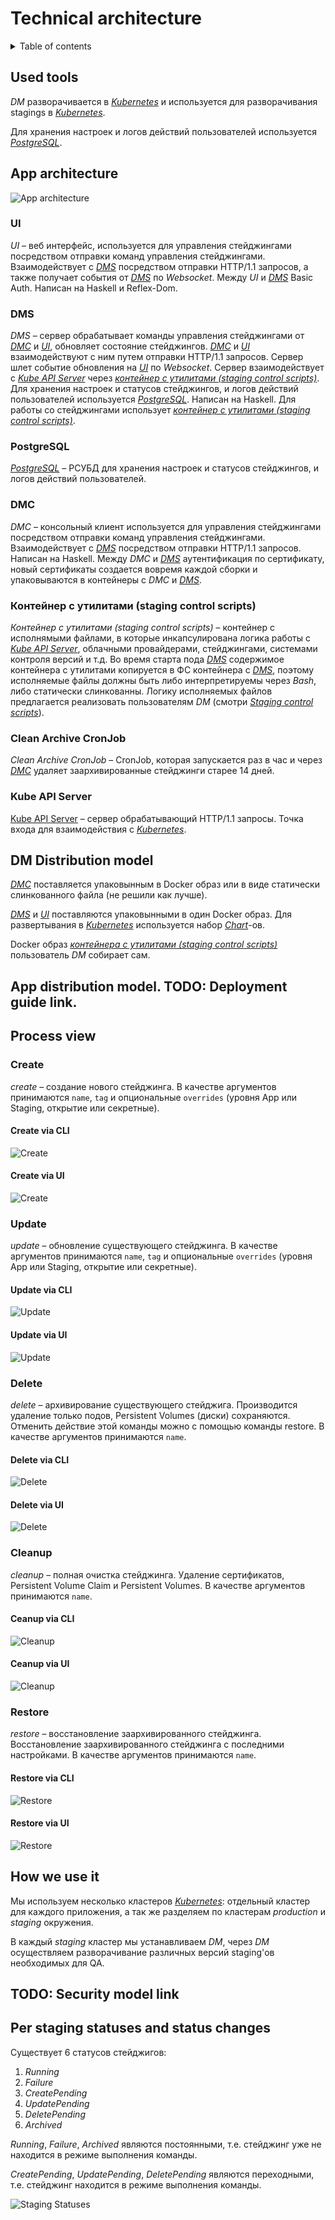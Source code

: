 # Technical architecture

<details>
  <summary>Table of contents</summary>

- [Used tools](#used-tools)
- [App architecture](#app-architecture)
  - [UI](#ui)
  - [DMS](#dms)
  - [PostgreSQL](#postgresql)
  - [DMC](#dmc)
  - [Контейнер с утилитами (staging control scripts)](#контейнер-с-утилитами-staging-control-scripts)
  - [Clean Archive CronJob](#clean-archive-cronjob)
  - [Kube API Server](#kube-api-server)
- [DM Distribution model](#dm-distribution-model)
- [App distribution model. **TODO: Deployment guide link.**](#app-distribution-model-todo-deployment-guide-link)
- [Process view](#process-view)
  - [Create](#create-1)
    - [Create via CLI](#create-via-cli)
    - [Create via UI](#create-via-ui)
  - [Update](#update-1)
    - [Update via CLI](#update-via-cli)
    - [Update via UI](#update-via-ui)
  - [Delete](#delete-1)
    - [Delete via CLI](#delete-via-cli)
    - [Delete via UI](#delete-via-ui)
  - [Cleanup](#cleanup-1)
    - [Ceanup via CLI](#ceanup-via-cli)
    - [Ceanup via UI](#ceanup-via-ui)
  - [Restore](#restore)
    - [Restore via CLI](#restore-via-cli)
    - [Restore via UI](#restore-via-ui)
- [How we use it](#how-we-use-it)
- [**TODO: Security model link**](#todo-security-model-link)
- [Per staging statuses and status changes](#per-staging-statuses-and-status-changes)

</details>

## Used tools

_DM_ разворачивается в [_Kubernetes_](kube) и используется для разворачивания stagings в [_Kubernetes_](kube).

Для хранения настроек и логов действий пользователей используется [_PostgreSQL_](#postgresql).

## App architecture

![App architecture](../diagrams/images/app-architecture.png)

### UI

_UI_ – веб интерфейс,
используется для управления стейджингами посредством отправки команд управления стейджингами.
Взаимодействует с [_DMS_](#dms) посредством отправки HTTP/1.1 запросов, а также получает
события от [_DMS_](#dms) по _Websocket_. Между _UI_ и [_DMS_](#dms) Basic Auth. Написан на Haskell и Reflex-Dom.

### DMS

_DMS_ – сервер обрабатывает
команды управления стейджингами от [_DMC_](#dmc) и [_UI_](#ui), обновляет состояние стейджингов.
[_DMC_](#dmc) и [_UI_](#ui) взаимодействуют с ним путем отправки HTTP/1.1 запросов.
Сервер шлет событие обновления на [_UI_](#ui) по _Websocket_. Сервер взаимодействует с [_Kube API Server_](#kube-api-server)
через [_контейнер с утилитами (staging control scripts)_](#контейнер-с-утилитами-staging-control-scripts). Для хранения настроек и статусов стейджингов,
и логов действий пользователей используется [_PostgreSQL_](#postgresql). Написан на Haskell. Для работы
со стейджингами использует [_контейнер с утилитами (staging control scripts)_](#контейнер-с-утилитами-staging-control-scripts).

### PostgreSQL

[_PostgreSQL_](https://www.postgresql.org) – РСУБД для хранения настроек и статусов стейджингов, и логов
действий пользователей.

### DMC

_DMC_ – консольный клиент
используется для управления стейджингами посредством отправки команд управления
стейджингами. Взаимодействует с [_DMS_](#dms) посредством отправки HTTP/1.1 запросов.
Написан на Haskell. Между _DMC_ и [_DMS_](#dms) аутентификация по сертификату,
новый сертификаты создается вовремя каждой сборки и упаковываются в контейнеры с _DMC_ и [_DMS_](#dms).

### Контейнер с утилитами (staging control scripts)

_Контейнер с утилитами (staging control scripts)_ – контейнер с исполнямыми файлами, в которые инкапсулирована
логика работы с [_Kube API Server_](#kube-api-server), облачными провайдерами, стейджингами, системами контроля версий и т.д.
Во время старта пода [_DMS_](#dms) содержимое контейнера с утилитами копируется в ФС контейнера с [_DMS_](#dms),
поэтому исполняемые файлы должны быть либо интерпретируемы через _Bash_, либо статически слинкованны.
Логику исполняемых файлов предлагается реализовать пользователям _DM_ (смотри [_Staging control scripts_](Staging_control_scripts.md)).

### Clean Archive CronJob
_Clean Archive CronJob_ – CronJob, которая запускается раз в час и через [_DMC_](#dmc) удаляет заархивированные стейджинги старее 14 дней.

### Kube API Server

[Kube API Server](https://kubernetes.io/docs/concepts/overview/kubernetes-api/) – сервер обрабатывающий HTTP/1.1 запросы. Точка входа для
взаимодействия с [_Kubernetes_](kube).

## DM Distribution model

[_DMC_](#dmc) поставляется упаковынным в Docker образ или в виде статически слинкованного файла (не решили как лучше).

[_DMS_](#dms) и [_UI_](#ui) поставляются упаковынными в один Docker образ. Для развертывания в [_Kubernetes_](kube) используется набор [_Chart_](chart)-ов.

Docker образ [_контейнера с утилитами (staging control scripts)_](#контейнер-с-утилитами-staging-control-scripts) пользователь _DM_ собирает сам.

## App distribution model. **TODO: Deployment guide link.**

## Process view

### Create

_create_ – создание нового стейджинга.
  В качестве аргументов принимаются `name`, `tag` и опциональные `overrides` (уровня App или Staging, открытие или секретные).

#### Create via CLI
![Create](../diagrams/images/technical-architecture-create-via-cli.png)

#### Create via UI
![Create](../diagrams/images/technical-architecture-create-via-ui.png)

### Update

_update_ – обновление существующего стейджинга.
  В качестве аргументов принимаются `name`, `tag` и опциональные `overrides` (уровня App или Staging, открытие или секретные).

#### Update via CLI
![Update](../diagrams/images/technical-architecture-update-via-cli.png)

#### Update via UI
![Update](../diagrams/images/technical-architecture-update-via-ui.png)

### Delete

_delete_ – архивирование существующего стейджига.
  Производится удаление только подов, Persistent Volumes (диски) сохраняются. Отменить действие этой команды можно с помощью команды restore.
  В качестве аргументов принимаются `name`.

#### Delete via CLI
![Delete](../diagrams/images/technical-architecture-delete-via-cli.png)

#### Delete via UI
![Delete](../diagrams/images/technical-architecture-delete-via-ui.png)

### Cleanup

_cleanup_ – полная очистка стейджинга.
  Удаление сертификатов, Persistent Volume Claim и Persistent Volumes.
  В качестве аргументов принимаются `name`.

#### Ceanup via CLI
![Cleanup](../diagrams/images/technical-architecture-cleanup-via-cli.png)

#### Ceanup via UI
![Cleanup](../diagrams/images/technical-architecture-cleanup-via-ui.png)

### Restore

_restore_ – восстановление заархивированного стейджинга.
  Восстановление заархивированного стейджинга с последними настройками.
  В качестве аргументов принимаются `name`.

#### Restore via CLI
![Restore](../diagrams/images/technical-architecture-restore-via-cli.png)

#### Restore via UI
![Restore](../diagrams/images/technical-architecture-restore-via-ui.png)

## How we use it

Мы используем несколько кластеров [_Kubernetes_](kube): отдельный кластер для каждого приложения, а так же разделяем по кластерам _production_ и _staging_ окружения.

В каждый _staging_ кластер мы устанавливаем _DM_, через _DM_ осуществляем разворачивание различных версий staging'ов необходимых для QA.

## **TODO: Security model link**

## Per staging statuses and status changes

Существует 6 статусов стейджигов:
1. *Running*
2. *Failure*
3. *CreatePending*
4. *UpdatePending*
5. *DeletePending*
6. *Archived*

_Running_, _Failure_, _Archived_ являются постоянными, т.е. стейджинг уже не находится в режиме выполнения команды.

*CreatePending*, *UpdatePending*, *DeletePending* являются переходными, т.е. стейджинг находится в режиме выполнения команды.

![Staging Statuses](../diagrams/images/technical-architecture-staging-statuses-fsm.png)

[kubectl]: https://kubernetes.io/docs/reference/kubectl/
[helm]: https://helm.sh
[kubedog]: https://github.com/werf/kubedog
[kube]: https://kubernetes.io
[chart]: https://helm.sh/docs/topics/charts/
